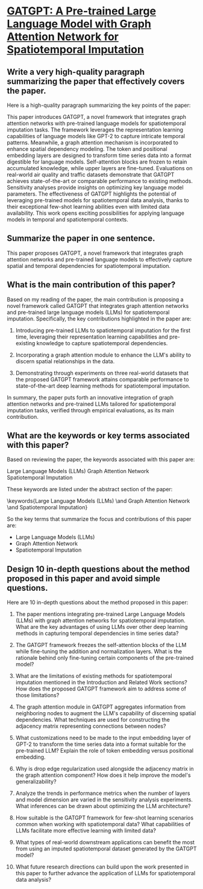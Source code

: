 # [GATGPT: A Pre-trained Large Language Model with Graph Attention Network   for Spatiotemporal Imputation](https://arxiv.org/abs/2311.14332)

## Write a very high-quality paragraph summarizing the paper that effectively covers the paper.

 Here is a high-quality paragraph summarizing the key points of the paper:

This paper introduces GATGPT, a novel framework that integrates graph attention networks with pre-trained language models for spatiotemporal imputation tasks. The framework leverages the representation learning capabilities of language models like GPT-2 to capture intricate temporal patterns. Meanwhile, a graph attention mechanism is incorporated to enhance spatial dependency modeling. The token and positional embedding layers are designed to transform time series data into a format digestible for language models. Self-attention blocks are frozen to retain accumulated knowledge, while upper layers are fine-tuned. Evaluations on real-world air quality and traffic datasets demonstrate that GATGPT achieves state-of-the-art or comparable performance to existing methods. Sensitivity analyses provide insights on optimizing key language model parameters. The effectiveness of GATGPT highlights the potential of leveraging pre-trained models for spatiotemporal data analysis, thanks to their exceptional few-shot learning abilities even with limited data availability. This work opens exciting possibilities for applying language models in temporal and spatiotemporal contexts.


## Summarize the paper in one sentence.

 This paper proposes GATGPT, a novel framework that integrates graph attention networks and pre-trained language models to effectively capture spatial and temporal dependencies for spatiotemporal imputation.


## What is the main contribution of this paper?

 Based on my reading of the paper, the main contribution is proposing a novel framework called GATGPT that integrates graph attention networks and pre-trained large language models (LLMs) for spatiotemporal imputation. Specifically, the key contributions highlighted in the paper are:

1) Introducing pre-trained LLMs to spatiotemporal imputation for the first time, leveraging their representation learning capabilities and pre-existing knowledge to capture spatiotemporal dependencies. 

2) Incorporating a graph attention module to enhance the LLM's ability to discern spatial relationships in the data.

3) Demonstrating through experiments on three real-world datasets that the proposed GATGPT framework attains comparable performance to state-of-the-art deep learning methods for spatiotemporal imputation.

In summary, the paper puts forth an innovative integration of graph attention networks and pre-trained LLMs tailored for spatiotemporal imputation tasks, verified through empirical evaluations, as its main contribution.


## What are the keywords or key terms associated with this paper?

 Based on reviewing the paper, the keywords associated with this paper are:

Large Language Models (LLMs) 
Graph Attention Network  
Spatiotemporal Imputation

These keywords are listed under the abstract section of the paper:

\keywords{Large Language Models (LLMs) \and Graph Attention Network \and Spatiotemporal Imputation}

So the key terms that summarize the focus and contributions of this paper are:

- Large Language Models (LLMs)
- Graph Attention Network 
- Spatiotemporal Imputation


## Design 10 in-depth questions about the method proposed in this paper and avoid simple questions.

 Here are 10 in-depth questions about the method proposed in this paper:

1. The paper mentions integrating pre-trained Large Language Models (LLMs) with graph attention networks for spatiotemporal imputation. What are the key advantages of using LLMs over other deep learning methods in capturing temporal dependencies in time series data?

2. The GATGPT framework freezes the self-attention blocks of the LLM while fine-tuning the addition and normalization layers. What is the rationale behind only fine-tuning certain components of the pre-trained model? 

3. What are the limitations of existing methods for spatiotemporal imputation mentioned in the Introduction and Related Work sections? How does the proposed GATGPT framework aim to address some of those limitations?

4. The graph attention module in GATGPT aggregates information from neighboring nodes to augment the LLM's capability of discerning spatial dependencies. What techniques are used for constructing the adjacency matrix representing connections between nodes?

5. What customizations need to be made to the input embedding layer of GPT-2 to transform the time series data into a format suitable for the pre-trained LLM? Explain the role of token embedding versus positional embedding.

6. Why is drop edge regularization used alongside the adjacency matrix in the graph attention component? How does it help improve the model's generalizability? 

7. Analyze the trends in performance metrics when the number of layers and model dimension are varied in the sensitivity analysis experiments. What inferences can be drawn about optimizing the LLM architecture?

8. How suitable is the GATGPT framework for few-shot learning scenarios common when working with spatiotemporal data? What capabilities of LLMs facilitate more effective learning with limited data?

9. What types of real-world downstream applications can benefit the most from using an imputed spatiotemporal dataset generated by the GATGPT model?

10. What future research directions can build upon the work presented in this paper to further advance the application of LLMs for spatiotemporal data analysis?
